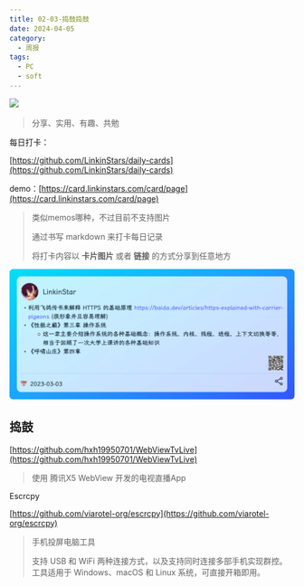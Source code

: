 ```yaml
---
title: 02-03-捣鼓捣鼓
date: 2024-04-05
category:
  - 周报
tags:
  - PC
  - soft
---
```

![](https://img.nnxx.me/file/5a500390f31add8c94c98.jpg)

> 分享、实用、有趣、共勉



每日打卡：

[https://github.com/LinkinStars/daily-cards](https://github.com/LinkinStars/daily-cards)

demo：[https://card.linkinstars.com/card/page](https://card.linkinstars.com/card/page)
>类似memos哪种，不过目前不支持图片
>
>通过书写 markdown 来打卡每日记录
>
>将打卡内容以 **卡片图片** 或者 **链接** 的方式分享到任意地方

![](https://github.com/LinkinStars/daily-cards/raw/main/docs/img/card.png)




## 捣鼓


[https://github.com/hxh19950701/WebViewTvLive](https://github.com/hxh19950701/WebViewTvLive)
>使用 腾讯X5 WebView 开发的电视直播App



Escrcpy 

[https://github.com/viarotel-org/escrcpy](https://github.com/viarotel-org/escrcpy)
>手机投屏电脑工具
>
>支持 USB 和 WiFi 两种连接方式，以及支持同时连接多部手机实现群控。 工具适用于 Windows、macOS 和 Linux 系统，可直接开箱即用。



